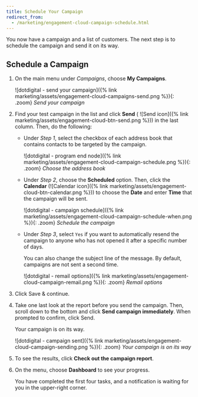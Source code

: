 ```yaml
---
title: Schedule Your Campaign
redirect_from:
  - /marketing/engagement-cloud-campaign-schedule.html
---
```


You now have a campaign and a list of customers. The next step is to schedule the campaign and send it on its way.

## Schedule a Campaign

1. On the main menu under _Campaigns_, choose **My Campaigns**.

    ![dotdigital - send your campaign]({% link marketing/assets/engagement-cloud-campaigns-send.png %}){: .zoom}
    _Send your campaign_

1. Find your test campaign in the list and click **Send** ( ![Send icon]({% link marketing/assets/engagement-cloud-btn-send.png %})) in the last column. Then, do the following:

    - Under _Step 1_, select the checkbox of each address book that contains contacts to be targeted by the campaign.

        ![dotdigital - program end node]({% link marketing/assets/engagement-cloud-campaign-schedule.png %}){: .zoom}
        _Choose the address book_

    - Under _Step 2_, choose the **Scheduled** option. Then, click the **Calendar** (![Calendar icon]({% link marketing/assets/engagement-cloud-btn-calendar.png %})) to choose the **Date** and enter **Time** that the campaign will be sent.

        ![dotdigital - campaign schedule]({% link marketing/assets/engagement-cloud-campaign-schedule-when.png %}){: .zoom}
        _Schedule the campaign_

    - Under _Step 3_, select `Yes` if you want to automatically resend the campaign to anyone who has not opened it after a specific number of days.

      You can also change the subject line of the message. By default, campaigns are not sent a second time.

        ![dotdigital - remail options]({% link marketing/assets/engagement-cloud-campaign-remail.png %}){: .zoom}
        _Remail options_

1. Click <span class="btn">Save & continue</span>.

1. Take one last look at the report before you send the campaign. Then, scroll down to the bottom and click **Send campaign immediately**. When prompted to confirm, click <span class="btn">Send</span>.

   Your campaign is on its way.

    ![dotdigital - campaign sent]({% link marketing/assets/engagement-cloud-campaign-sending.png %}){: .zoom}
    _Your campaign is on its way_

1. To see the results, click **Check out the campaign report**.

1. On the menu, choose **Dashboard** to see your progress.

   You have completed the first four tasks, and a notification is waiting for you in the upper-right corner.
